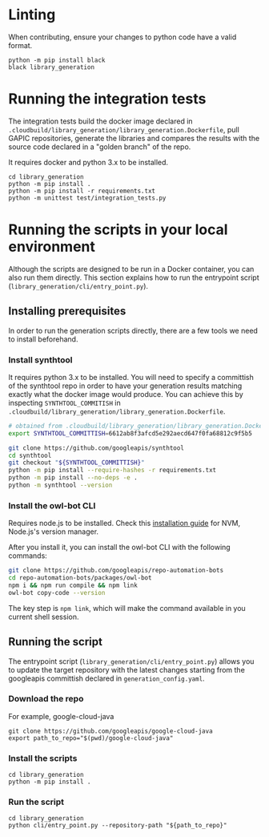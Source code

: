 # Linting

When contributing, ensure your changes to python code have a valid
format.

```
python -m pip install black
black library_generation
```

# Running the integration tests

The integration tests build the docker image declared in
`.cloudbuild/library_generation/library_generation.Dockerfile`, pull GAPIC
repositories, generate the libraries and compares the results with the source
code declared in a "golden branch" of the repo.

It requires docker and python 3.x to be installed.

```
cd library_generation
python -m pip install .
python -m pip install -r requirements.txt
python -m unittest test/integration_tests.py
```

# Running the scripts in your local environment

Although the scripts are designed to be run in a Docker container, you can also
run them directly. This section explains how to run the entrypoint script
(`library_generation/cli/entry_point.py`).

## Installing prerequisites

In order to run the generation scripts directly, there are a few tools we
need to install beforehand.

### Install synthtool

It requires python 3.x to be installed.
You will need to specify a committish of the synthtool repo in order to have
your generation results matching exactly what the docker image would produce.
You can achieve this by inspecting `SYNTHTOOL_COMMITISH` in
`.cloudbuild/library_generation/library_generation.Dockerfile`.

```bash
# obtained from .cloudbuild/library_generation/library_generation.Dockerfile
export SYNTHTOOL_COMMITTISH=6612ab8f3afcd5e292aecd647f0fa68812c9f5b5
```

```bash
git clone https://github.com/googleapis/synthtool
cd synthtool
git checkout "${SYNTHTOOL_COMMITTISH}"
python -m pip install --require-hashes -r requirements.txt
python -m pip install --no-deps -e .
python -m synthtool --version
```

### Install the owl-bot CLI

Requires node.js to be installed.
Check this [installation guide](https://github.com/nvm-sh/nvm?tab=readme-ov-file#install--update-script)
for NVM, Node.js's version manager.

After you install it, you can install the owl-bot CLI with the following
commands:
```bash
git clone https://github.com/googleapis/repo-automation-bots
cd repo-automation-bots/packages/owl-bot
npm i && npm run compile && npm link
owl-bot copy-code --version
```

The key step is `npm link`, which will make the command available in you current
shell session.

## Running the script
The entrypoint script (`library_generation/cli/entry_point.py`) allows you to
update the target repository with the latest changes starting from the
googleapis committish declared in `generation_config.yaml`.

### Download the repo
For example, google-cloud-java
```
git clone https://github.com/googleapis/google-cloud-java
export path_to_repo="$(pwd)/google-cloud-java"
```

### Install the scripts
```
cd library_generation
python -m pip install .
```

### Run the script
```
cd library_generation
python cli/entry_point.py --repository-path "${path_to_repo}"
```


